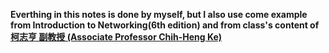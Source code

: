 **Everthing in this notes is done by myself, but I also use come example from Introduction to Networking(6th edition) and from class's content of [柯志亨 副教授 (Associate Professor Chih-Heng Ke)](http://csie.nqu.edu.tw/smallko/)**